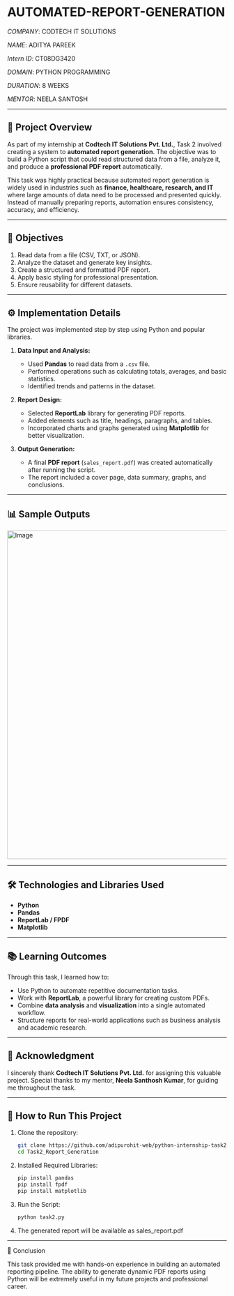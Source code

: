 # AUTOMATED-REPORT-GENERATION

*COMPANY*: CODTECH IT SOLUTIONS

*NAME*: ADITYA PAREEK

*Intern ID*: CT08DG3420

*DOMAIN*: PYTHON PROGRAMMING

*DURATION*: 8 WEEKS

*MENTOR*: NEELA SANTOSH

---
## 📖 Project Overview
As part of my internship at **Codtech IT Solutions Pvt. Ltd.**, Task 2 involved creating a system to **automated report generation**. The objective was to build a Python script that could read structured data from a file, analyze it, and produce a **professional PDF report** automatically.  

This task was highly practical because automated report generation is widely used in industries such as **finance, healthcare, research, and IT** where large amounts of data need to be processed and presented quickly. Instead of manually preparing reports, automation ensures consistency, accuracy, and efficiency.  

---

## 🎯 Objectives
1. Read data from a file (CSV, TXT, or JSON).  
2. Analyze the dataset and generate key insights.  
3. Create a structured and formatted PDF report.  
4. Apply basic styling for professional presentation.  
5. Ensure reusability for different datasets.  

---

## ⚙️ Implementation Details
The project was implemented step by step using Python and popular libraries.  

1. **Data Input and Analysis:**  
   - Used **Pandas** to read data from a `.csv` file.  
   - Performed operations such as calculating totals, averages, and basic statistics.  
   - Identified trends and patterns in the dataset.  

2. **Report Design:**  
   - Selected **ReportLab** library for generating PDF reports.  
   - Added elements such as title, headings, paragraphs, and tables.  
   - Incorporated charts and graphs generated using **Matplotlib** for better visualization.  

3. **Output Generation:**  
   - A final **PDF report** (`sales_report.pdf`) was created automatically after running the script.  
   - The report included a cover page, data summary, graphs, and conclusions.  

---

## 📊 Sample Outputs
<img width="1549" height="754" alt="Image" src="https://github.com/user-attachments/assets/78a31799-1ac6-47c5-aa9d-c2f452c6fe03" />

---

## 🛠️ Technologies and Libraries Used
- **Python**  
- **Pandas**  
- **ReportLab / FPDF**  
- **Matplotlib**  

---

## 📚 Learning Outcomes
Through this task, I learned how to:  
- Use Python to automate repetitive documentation tasks.  
- Work with **ReportLab**, a powerful library for creating custom PDFs.  
- Combine **data analysis** and **visualization** into a single automated workflow.  
- Structure reports for real-world applications such as business analysis and academic research.  

---

## 🙏 Acknowledgment
I sincerely thank **Codtech IT Solutions Pvt. Ltd.** for assigning this valuable project. Special thanks to my mentor, **Neela Santhosh Kumar**, for guiding me throughout the task.  

---

## 📂 How to Run This Project
1. Clone the repository:  
   ```bash
   git clone https://github.com/adipurohit-web/python-internship-task2-report.git
   cd Task2_Report_Generation
2. Installed Required Libraries:
   ```bash
   pip install pandas
   pip install fpdf
   pip install matplotlib
3. Run the Script:
   ```bash
   python task2.py
4. The generated report will be available as sales_report.pdf

---

📌 Conclusion

This task provided me with hands-on experience in building an automated reporting pipeline. The ability to generate dynamic PDF reports using Python will be extremely useful in my future projects and professional career.
